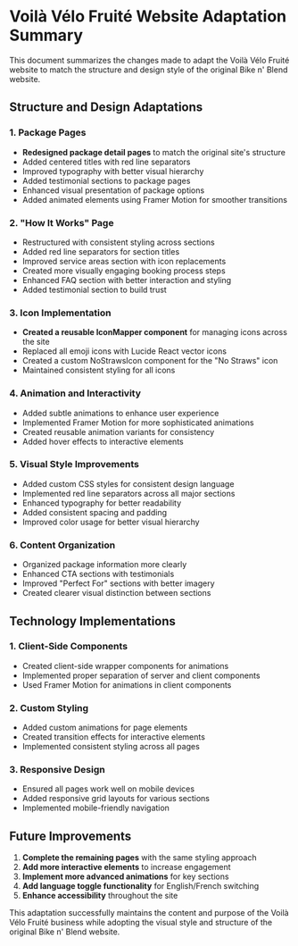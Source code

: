 # Voilà Vélo Fruité Website Adaptation Summary

This document summarizes the changes made to adapt the Voilà Vélo Fruité website to match the structure and design style of the original Bike n' Blend website.

## Structure and Design Adaptations

### 1. Package Pages
- **Redesigned package detail pages** to match the original site's structure
- Added centered titles with red line separators
- Improved typography with better visual hierarchy
- Added testimonial sections to package pages
- Enhanced visual presentation of package options
- Added animated elements using Framer Motion for smoother transitions

### 2. "How It Works" Page
- Restructured with consistent styling across sections
- Added red line separators for section titles
- Improved service areas section with icon replacements
- Created more visually engaging booking process steps
- Enhanced FAQ section with better interaction and styling
- Added testimonial section to build trust

### 3. Icon Implementation
- **Created a reusable IconMapper component** for managing icons across the site
- Replaced all emoji icons with Lucide React vector icons
- Created a custom NoStrawsIcon component for the "No Straws" icon
- Maintained consistent styling for all icons

### 4. Animation and Interactivity
- Added subtle animations to enhance user experience
- Implemented Framer Motion for more sophisticated animations
- Created reusable animation variants for consistency
- Added hover effects to interactive elements

### 5. Visual Style Improvements
- Added custom CSS styles for consistent design language
- Implemented red line separators across all major sections
- Enhanced typography for better readability
- Added consistent spacing and padding
- Improved color usage for better visual hierarchy

### 6. Content Organization
- Organized package information more clearly
- Enhanced CTA sections with testimonials
- Improved "Perfect For" sections with better imagery
- Created clearer visual distinction between sections

## Technology Implementations

### 1. Client-Side Components
- Created client-side wrapper components for animations
- Implemented proper separation of server and client components
- Used Framer Motion for animations in client components

### 2. Custom Styling
- Added custom animations for page elements
- Created transition effects for interactive elements
- Implemented consistent styling across all pages

### 3. Responsive Design
- Ensured all pages work well on mobile devices
- Added responsive grid layouts for various sections
- Implemented mobile-friendly navigation

## Future Improvements

1. **Complete the remaining pages** with the same styling approach
2. **Add more interactive elements** to increase engagement
3. **Implement more advanced animations** for key sections
4. **Add language toggle functionality** for English/French switching
5. **Enhance accessibility** throughout the site

This adaptation successfully maintains the content and purpose of the Voilà Vélo Fruité business while adopting the visual style and structure of the original Bike n' Blend website.